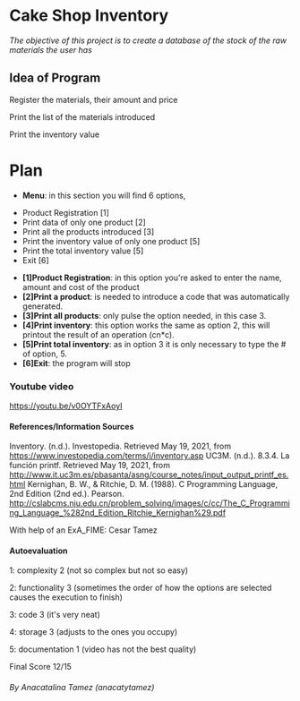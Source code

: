 # Cake Shop Inventory

_The objective of this project is to create a database of the stock of the raw materials the user has_

## Idea of Program 

Register the materials, their amount and price

Print the list of the materials introduced

Print the inventory value 

# Plan
* **Menu**: in this section you will find 6 options, 
- Product Registration [1]
- Print data of only one product [2]
- Print all the products introduced [3]
- Print the inventory value of only one product  [5]
- Print the total inventory value [5]
- Exit [6]

* **[1]Product Registration**: in this option you're asked to enter the name, amount and cost of the product
* **[2]Print a product**: is needed to introduce a code that was automatically generated.
* **[3]Print all products**: only pulse the option needed, in this case 3.
* **[4]Print inventory**: this option works the same as option 2, this will printout the result of an operation (cn*c).
* **[5]Print total inventory**: as in option 3 it is only necessary to type the # of option, 5.
* **[6]Exit**: the program will stop

### Youtube video
https://youtu.be/v0OYTFxAoyI

#### References/Information Sources
Inventory. (n.d.). Investopedia. Retrieved May 19, 2021, from https://www.investopedia.com/terms/i/inventory.asp
UC3M. (n.d.). 8.3.4. La función printf. Retrieved May 19, 2021, from http://www.it.uc3m.es/pbasanta/asng/course_notes/input_output_printf_es.html
Kernighan, B. W., & Ritchie, D. M. (1988). C Programming Language, 2nd Edition (2nd ed.). Pearson. http://cslabcms.nju.edu.cn/problem_solving/images/c/cc/The_C_Programming_Language_%282nd_Edition_Ritchie_Kernighan%29.pdf

With help of an ExA_FIME: Cesar Tamez

#### Autoevaluation
1: complexity 2 (not so complex but not so easy)

2: functionality 3 (sometimes the order of how the options are selected causes the execution to finish)

3: code 3 (it's very neat)

4: storage 3 (adjusts to the ones you occupy)

5: documentation 1 (video has not the best quality)

Final Score 12/15

###### By Anacatalina Tamez (anacatytamez)



